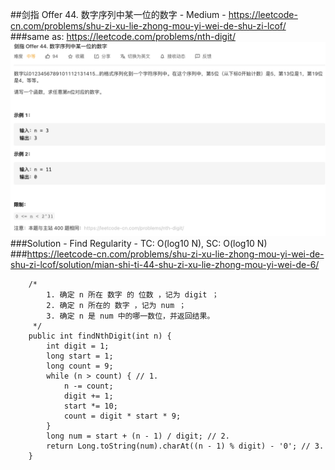 ##剑指 Offer 44. 数字序列中某一位的数字 - Medium - https://leetcode-cn.com/problems/shu-zi-xu-lie-zhong-mou-yi-wei-de-shu-zi-lcof/
###same as: https://leetcode.com/problems/nth-digit/
![img of offer 44](imgs/offer%2044.png)
###Solution - Find Regularity - TC: O(log10 N), SC: O(log10 N)
###https://leetcode-cn.com/problems/shu-zi-xu-lie-zhong-mou-yi-wei-de-shu-zi-lcof/solution/mian-shi-ti-44-shu-zi-xu-lie-zhong-mou-yi-wei-de-6/
```
    /*
        1. 确定 n 所在 数字 的 位数 ，记为 digit ；
        2. 确定 n 所在的 数字 ，记为 num ；
        3. 确定 n 是 num 中的哪一数位，并返回结果。
     */
    public int findNthDigit(int n) {
        int digit = 1;
        long start = 1;
        long count = 9;
        while (n > count) { // 1.
            n -= count;
            digit += 1;
            start *= 10;
            count = digit * start * 9;
        }
        long num = start + (n - 1) / digit; // 2.
        return Long.toString(num).charAt((n - 1) % digit) - '0'; // 3.
    }
```